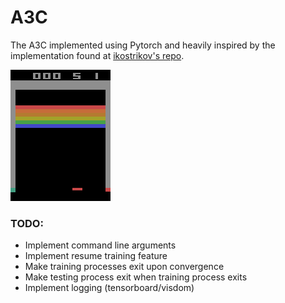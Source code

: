 # A3C
The A3C implemented using Pytorch and heavily inspired by the implementation found at [ikostrikov's repo](https://github.com/ikostrikov/pytorch-a3c).

![Agent playing Breakout](images/Breakout-v0.gif)

### TODO:
* Implement command line arguments
* Implement resume training feature
* Make training processes exit upon convergence
* Make testing process exit when training process exits
* Implement logging (tensorboard/visdom)
